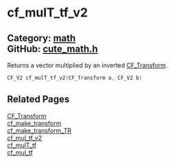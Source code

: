 [//]: # (This file is automatically generated by Cute Framework's docs parser.)
[//]: # (Do not edit this file by hand!)
[//]: # (See: https://github.com/RandyGaul/cute_framework/blob/master/samples/docs_parser.cpp)
[](../header.md ':include')

# cf_mulT_tf_v2

Category: [math](/api_reference?id=math)  
GitHub: [cute_math.h](https://github.com/RandyGaul/cute_framework/blob/master/include/cute_math.h)  
---

Returns a vector multiplied by an inverted [CF_Transform](/math/cf_transform.md).

```cpp
CF_V2 cf_mulT_tf_v2(CF_Transform a, CF_V2 b)
```

## Related Pages

[CF_Transform](/math/cf_transform.md)  
[cf_make_transform](/math/cf_make_transform.md)  
[cf_make_transform_TR](/math/cf_make_transform_tr.md)  
[cf_mul_tf_v2](/math/cf_mul_tf_v2.md)  
[cf_mulT_tf](/math/cf_mult_tf.md)  
[cf_mul_tf](/math/cf_mul_tf.md)  
